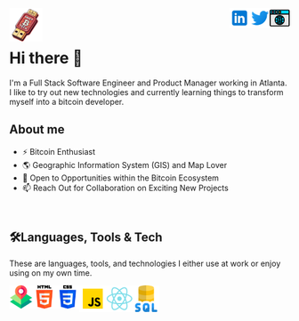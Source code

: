 <img align="left"
            src="img/saucy-tech-logo.png"
            alt="LinkedIn" height="60px" style="max-width: 100%;">
<a href="https://saucy.tech" rel="nofollow"> <img align="right"
            src="img/webpage.png"
            alt="Portfolio" height="36px" style="max-width: 100%;"> </a>
<a href="https://twitter.com/Saucy_Tech" rel="nofollow"> <img align="right"
            src="img/twitter_logo.svg"
            alt="Twitter" height="36px" style="max-width: 100%;"> </a>
<a href="https://www.linkedin.com/in/saucytech" rel="nofollow"> <img align="right"
            src="img/linkedin_logo.svg"
            alt="LinkedIn" height="36px" style="max-width: 100%;"> </a>
<br>
<br>

# Hi there 👋

I'm a Full Stack Software Engineer and Product Manager working in Atlanta. I like to try out new technologies and currently learning things to transform myself into a bitcoin developer.

## About me

- ⚡ Bitcoin Enthusiast
- 🌎 Geographic Information System (GIS) and Map Lover
- 🌱 Open to Opportunities within the Bitcoin Ecosystem
- 📫 Reach Out for Collaboration on Exciting New Projects

<br>

## 🛠️Languages, Tools & Tech

These are languages, tools, and technologies I either use at work or enjoy using on my own time.

<p>
    <a href="https://www.esri.com/en-us/arcgis/about-arcgis/overview" rel="nofollow"><img align="left" alt="gis" height="42px"
            src="img/gis.png"
            style="max-width: 100%;"></a>
    <a href="#" rel="nofollow"><img align="left" alt="html5" height="42px"
            src="img/html5_logo.png"
            style="max-width: 100%;"></a>
                <a href="#" rel="nofollow"><img align="left" alt="css3" height="42px"
            src="img/css3_logo.png"
            style="max-width: 100%;"></a>
    <a href="https://www.javascript.com/" rel="nofollow"> <img align="left" alt="Javascript" height="48px"
            src="img/javascript_logo.png"
            style="max-width: 100%;"> </a>
    <a href="https://reactjs.org/" rel="nofollow"> <img align="left" alt="React" height="48px"
            src="img/react_logo.png"
            style="max-width: 100%;"> </a>   
    <a href="#" rel="nofollow"> <img
            src="img/sql-server.png"
            align="left" alt="Git" height="48px" style="max-width: 100%;"> </a>

</p>

<br>
<br>
<br>

<!-- ## Statistics

![Github Activity](https://github-readme-stats.vercel.app)
 -->

